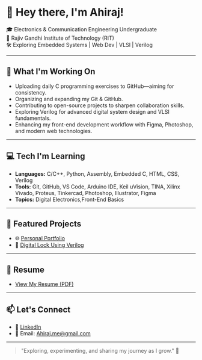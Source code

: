 # 👋 Hey there, I'm Ahiraj!

🎓 Electronics & Communication Engineering Undergraduate  
📍 Rajiv Gandhi Institute of Technology (RIT)  
🛠️ Exploring Embedded Systems | Web Dev | VLSI | Verilog  

---

## 🚀 What I'm Working On
- Uploading daily C programming exercises to GitHub—aiming for consistency.
- Organizing and expanding my Git & GitHub.
- Contributing to open-source projects to sharpen collaboration skills.
- Exploring Verilog for advanced digital system design and VLSI fundamentals.
- Enhancing my front-end development workflow with Figma, Photoshop, and modern web technologies.

---

## 💻 Tech I'm Learning
- **Languages:** C/C++, Python, Assembly, Embedded C, HTML, CSS, Verilog
- **Tools:** Git, GitHub, VS Code, Arduino IDE, Keil uVision, TINA, Xilinx Vivado, Proteus, Tinkercad, Photoshop, Illustrator, Figma
- **Topics:** Digital Electronics,Front-End Basics

---

## 📁 Featured Projects
- 🌐 [Personal Portfolio](https://ahiraj.xyz/)
- 📘 [Digital Lock Using Verilog](https://github.com/AHIRAJ-K/digital-lock-verilog)

---

## 📄 Resume
- [View My Resume (PDF)](https://ahiraj-k.github.io/resume/Ahiraj-Resume.pdf)

---

## 📫 Let's Connect
- 🔗 [LinkedIn](https://www.linkedin.com/in/ahiraj-k/)
- 📧 Email: Ahiraj.me@gmail.com

---

> "Exploring, experimenting, and sharing my journey as I grow." 🚀

